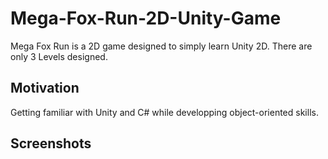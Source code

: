 # Mega-Fox-Run-2D-Unity-Game
Mega Fox Run is a 2D game designed to simply learn Unity 2D.
There are only 3 Levels designed.

## Motivation
Getting familiar with Unity and C# while developping object-oriented skills.

## Screenshots
